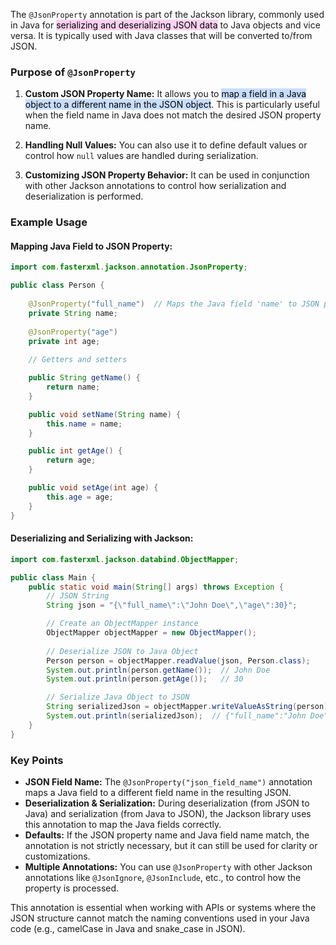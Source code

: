 
The `@JsonProperty` annotation is part of the Jackson library, commonly used in Java for <mark style="background: #FFB8EBA6;">serializing and deserializing JSON data</mark> to Java objects and vice versa. It is typically used with Java classes that will be converted to/from JSON.

### Purpose of `@JsonProperty`

1. **Custom JSON Property Name:** It allows you to <mark style="background: #ADCCFFA6;">map a field in a Java object to a different name in the JSON object</mark>. This is particularly useful when the field name in Java does not match the desired JSON property name.
    
2. **Handling Null Values:** You can also use it to define default values or control how `null` values are handled during serialization.
    
3. **Customizing JSON Property Behavior:** It can be used in conjunction with other Jackson annotations to control how serialization and deserialization is performed.

### Example Usage

#### Mapping Java Field to JSON Property:

```java
import com.fasterxml.jackson.annotation.JsonProperty;

public class Person {
    
    @JsonProperty("full_name")  // Maps the Java field 'name' to JSON property 'full_name'
    private String name;
    
    @JsonProperty("age")
    private int age;
    
    // Getters and setters

    public String getName() {
        return name;
    }

    public void setName(String name) {
        this.name = name;
    }

    public int getAge() {
        return age;
    }

    public void setAge(int age) {
        this.age = age;
    }
}
```

#### Deserializing and Serializing with Jackson:

```java
import com.fasterxml.jackson.databind.ObjectMapper;

public class Main {
    public static void main(String[] args) throws Exception {
        // JSON String
        String json = "{\"full_name\":\"John Doe\",\"age\":30}";

        // Create an ObjectMapper instance
        ObjectMapper objectMapper = new ObjectMapper();
        
        // Deserialize JSON to Java Object
        Person person = objectMapper.readValue(json, Person.class);
        System.out.println(person.getName());  // John Doe
        System.out.println(person.getAge());   // 30

        // Serialize Java Object to JSON
        String serializedJson = objectMapper.writeValueAsString(person);
        System.out.println(serializedJson);  // {"full_name":"John Doe","age":30}
    }
}
```

### Key Points

- **JSON Field Name:** The `@JsonProperty("json_field_name")` annotation maps a Java field to a different field name in the resulting JSON.
- **Deserialization & Serialization:** During deserialization (from JSON to Java) and serialization (from Java to JSON), the Jackson library uses this annotation to map the Java fields correctly.
- **Defaults:** If the JSON property name and Java field name match, the annotation is not strictly necessary, but it can still be used for clarity or customizations.
- **Multiple Annotations:** You can use `@JsonProperty` with other Jackson annotations like `@JsonIgnore`, `@JsonInclude`, etc., to control how the property is processed.

This annotation is essential when working with APIs or systems where the JSON structure cannot match the naming conventions used in your Java code (e.g., camelCase in Java and snake_case in JSON).